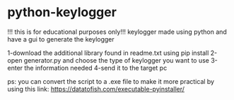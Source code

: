 # python-keylogger

!!! this is for educational purposes only!!!
keylogger made using python and have a gui to generate the keylogger

1-download the additional library found in readme.txt using pip install
2-open generator.py and choose the type of keylogger you want to use 
3-enter the information needed
4-send it to the target pc

ps: you can convert the script to a .exe file to make it more practical by using this link: https://datatofish.com/executable-pyinstaller/
